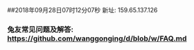 ##2018年09月28日07时12分07秒 新址: 159.65.137.126
### 兔友常见问题及解答: https://github.com/wanggonging/d/blob/w/FAQ.md
